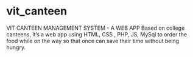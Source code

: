 # vit_canteen
VIT CANTEEN MANAGEMENT SYSTEM - A WEB APP 
Based on college canteens, it’s a web app using HTML, CSS , PHP, JS, MySql to order the food while
on the way so that once can save their time without being hungry.

